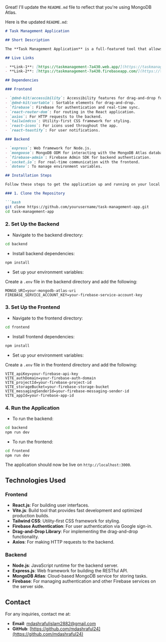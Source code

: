 Great! I'll update the `README.md` file to reflect that you're using MongoDB Atlas.

Here is the updated `README.md`:

```markdown
# Task Management Application

## Short Description

The **Task Management Application** is a full-featured tool that allows users to manage their tasks with ease. It includes functionality to add, edit, delete, reorder, and categorize tasks using a drag-and-drop interface. Tasks are categorized into **To-Do**, **In Progress**, and **Done**. The application supports real-time synchronization using MongoDB Atlas and Firebase Authentication, ensuring data is saved instantly and remains persistent across sessions.

## Live Links

- **Link-1**: [https://taskmanagement-7a430.web.app/](https://taskmanagement-7a430.web.app/)
- **Link-2**: [https://taskmanagement-7a430.firebaseapp.com/](https://taskmanagement-7a430.firebaseapp.com/)

## Dependencies

### Frontend

- `@dnd-kit/accessibility`: Accessibility features for drag-and-drop functionality.
- `@dnd-kit/sortable`: Sortable elements for drag-and-drop.
- `firebase`: Firebase for authentication and real-time sync.
- `react-router-dom`: For routing in the React application.
- `axios`: For HTTP requests to the backend.
- `tailwindcss`: Utility-first CSS framework for styling.
- `react-icons`: For icons used throughout the app.
- `react-toastify`: For user notifications.

### Backend

- `express`: Web framework for Node.js.
- `mongoose`: MongoDB ODM for interacting with the MongoDB Atlas database.
- `firebase-admin`: Firebase Admin SDK for backend authentication.
- `socket.io`: For real-time communication with the frontend.
- `dotenv`: To manage environment variables.

## Installation Steps

Follow these steps to get the application up and running on your local machine:

### 1. Clone the Repository

```bash
git clone https://github.com/yourusername/task-management-app.git
cd task-management-app
```

### 2. Set Up the Backend

- Navigate to the backend directory:

```bash
cd backend
```

- Install backend dependencies:

```bash
npm install
```

- Set up your environment variables:

Create a `.env` file in the backend directory and add the following:

```env
MONGO_URI=your-mongodb-atlas-uri
FIREBASE_SERVICE_ACCOUNT_KEY=your-firebase-service-account-key
```

### 3. Set Up the Frontend

- Navigate to the frontend directory:

```bash
cd frontend
```

- Install frontend dependencies:

```bash
npm install
```

- Set up your environment variables:

Create a `.env` file in the frontend directory and add the following:

```env
VITE_apiKey=your-firebase-api-key
VITE_authDomain=your-firebase-auth-domain
VITE_projectId=your-firebase-project-id
VITE_storageBucket=your-firebase-storage-bucket
VITE_messagingSenderId=your-firebase-messaging-sender-id
VITE_appId=your-firebase-app-id
```

### 4. Run the Application

- To run the backend:

```bash
cd backend
npm run dev
```

- To run the frontend:

```bash
cd frontend
npm run dev
```

The application should now be live on `http://localhost:3000`.

## Technologies Used

### Frontend

- **React.js**: For building user interfaces.
- **Vite.js**: Build tool that provides fast development and optimized production builds.
- **Tailwind CSS**: Utility-first CSS framework for styling.
- **Firebase Authentication**: For user authentication via Google sign-in.
- **Drag-and-Drop Library**: For implementing the drag-and-drop functionality.
- **Axios**: For making HTTP requests to the backend.

### Backend

- **Node.js**: JavaScript runtime for the backend server.
- **Express.js**: Web framework for building the RESTful API.
- **MongoDB Atlas**: Cloud-based MongoDB service for storing tasks.
- **Firebase**: For managing authentication and other Firebase services on the server side.

## Contact

For any inquiries, contact me at:

- **Email**: mdashrafulislam2882@gmail.com
- **GitHub**: [https://github.com/mdashraful24](https://github.com/mdashraful24)
```